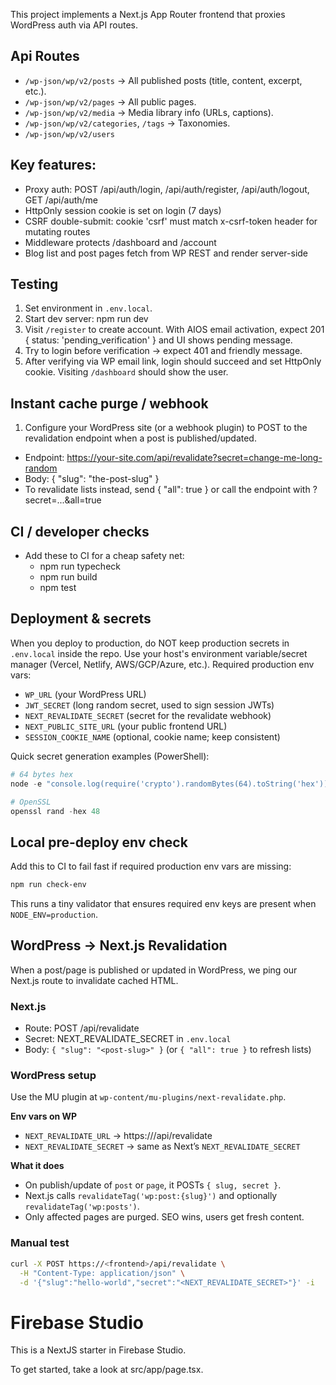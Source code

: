This project implements a Next.js App Router frontend that proxies WordPress auth via API routes.

## Api Routes

* `/wp-json/wp/v2/posts` → All published posts (title, content, excerpt, etc.).
* `/wp-json/wp/v2/pages` → All public pages.
* `/wp-json/wp/v2/media` → Media library info (URLs, captions).
* `/wp-json/wp/v2/categories`, `/tags` → Taxonomies.
* `/wp-json/wp/v2/users`

## Key features:

- Proxy auth: POST /api/auth/login, /api/auth/register, /api/auth/logout, GET /api/auth/me
- HttpOnly session cookie is set on login (7 days)
- CSRF double-submit: cookie 'csrf' must match x-csrf-token header for mutating routes
- Middleware protects /dashboard and /account
- Blog list and post pages fetch from WP REST and render server-side

## Testing

1. Set environment in `.env.local`.
2. Start dev server: npm run dev
3. Visit `/register` to create account. With AIOS email activation, expect 201 { status: 'pending_verification' } and UI shows pending message.
4. Try to login before verification → expect 401 and friendly message.
5. After verifying via WP email link, login should succeed and set HttpOnly cookie. Visiting `/dashboard` should show the user.

## Instant cache purge / webhook

1. Configure your WordPress site (or a webhook plugin) to POST to the revalidation endpoint when a post is published/updated.

- Endpoint: https://your-site.com/api/revalidate?secret=change-me-long-random
- Body: { "slug": "the-post-slug" }
- To revalidate lists instead, send { "all": true } or call the endpoint with ?secret=...&all=true

## CI / developer checks

- Add these to CI for a cheap safety net:
  - npm run typecheck
  - npm run build
  - npm test

Deployment & secrets
--------------------

When you deploy to production, do NOT keep production secrets in `.env.local` inside the repo. Use your host's environment variable/secret manager (Vercel, Netlify, AWS/GCP/Azure, etc.). Required production env vars:

- `WP_URL` (your WordPress URL)
- `JWT_SECRET` (long random secret, used to sign session JWTs)
- `NEXT_REVALIDATE_SECRET` (secret for the revalidate webhook)
- `NEXT_PUBLIC_SITE_URL` (your public frontend URL)
- `SESSION_COOKIE_NAME` (optional, cookie name; keep consistent)

Quick secret generation examples (PowerShell):

```powershell
# 64 bytes hex
node -e "console.log(require('crypto').randomBytes(64).toString('hex'))"

# OpenSSL
openssl rand -hex 48
```

Local pre-deploy env check
--------------------------

Add this to CI to fail fast if required production env vars are missing:

```bash
npm run check-env
```

This runs a tiny validator that ensures required env keys are present when `NODE_ENV=production`.

## WordPress → Next.js Revalidation

When a post/page is published or updated in WordPress, we ping our Next.js route to invalidate cached HTML.

### Next.js

- Route: POST /api/revalidate
- Secret: NEXT_REVALIDATE_SECRET in `.env.local`
- Body: `{ "slug": "<post-slug>" }` (or `{ "all": true }` to refresh lists)

### WordPress setup

Use the MU plugin at `wp-content/mu-plugins/next-revalidate.php`.

**Env vars on WP**

- `NEXT_REVALIDATE_URL` → https://<frontend-domain>/api/revalidate
- `NEXT_REVALIDATE_SECRET` → same as Next’s `NEXT_REVALIDATE_SECRET`

**What it does**

- On publish/update of `post` or `page`, it POSTs `{ slug, secret }`.
- Next.js calls `revalidateTag('wp:post:{slug}')` and optionally `revalidateTag('wp:posts')`.
- Only affected pages are purged. SEO wins, users get fresh content.

### Manual test

```bash
curl -X POST https://<frontend>/api/revalidate \
  -H "Content-Type: application/json" \
  -d '{"slug":"hello-world","secret":"<NEXT_REVALIDATE_SECRET>"}' -i
```

# Firebase Studio

This is a NextJS starter in Firebase Studio.

To get started, take a look at src/app/page.tsx.
